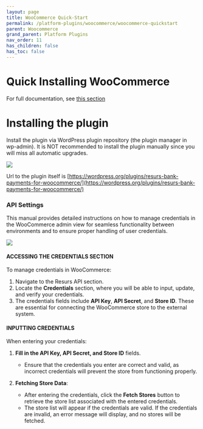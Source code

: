 ```yaml
---
layout: page
title: WooCommerce Quick-Start
permalink: /platform-plugins/woocommerce/woocommerce-quickstart
parent: Woocommerce
grand_parent: Platform Plugins
nav_order: 11
has_children: false
has_toc: false
---
```


# Quick Installing WooCommerce

For full documentation, see [this section](resurs-merchant-api-for-woocommerce.md)

# Installing the plugin

Install the plugin via WordPress plugin repository (the plugin manager
in wp-admin). It is NOT recommended to install the plugin manually since
you will miss all automatic upgrades.

![](../../../../attachments/91029967/wp_download.png)

Url to the plugin itself is
[https://wordpress.org/plugins/resurs-bank-payments-for-woocommerce/](https://wordpress.org/plugins/resurs-bank-payments-for-woocommerce/)

### API Settings

This manual provides detailed instructions on how to manage credentials in the WooCommerce admin view for seamless
functionality between environments and to ensure proper handling of user credentials.

![](../../../../attachments/files/wp_credentials.png)

#### ACCESSING THE CREDENTIALS SECTION

To manage credentials in WooCommerce:

1. Navigate to the Resurs API section.
2. Locate the **Credentials** section, where you will be able to input, update, and verify your credentials.
3. The credentials fields include **API Key**, **API Secret**, and **Store ID**. These are essential for connecting the
   WooCommerce store to the external system.

#### INPUTTING CREDENTIALS

When entering your credentials:

1. **Fill in the API Key, API Secret, and Store ID** fields.
    - Ensure that the credentials you enter are correct and valid, as incorrect credentials will prevent the store from
      functioning properly.

2. **Fetching Store Data**:
    - After entering the credentials, click the **Fetch Stores** button to retrieve the store list associated with the
      entered credentials.
    - The store list will appear if the credentials are valid. If the credentials are invalid, an error message will
      display, and no stores will be fetched.
